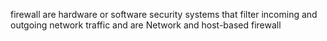 firewall are hardware or software security systems that filter incoming and outgoing network traffic and are Network and host-based firewall
